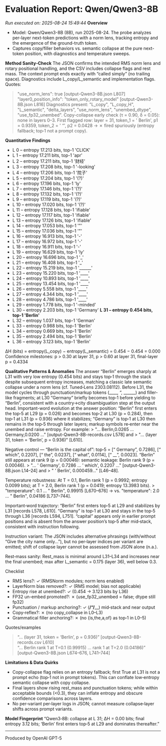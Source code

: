 # Evaluation Report: Qwen/Qwen3-8B

*Run executed on: 2025-08-24 15:49:44*
**Overview**
- Model: Qwen/Qwen3-8B (8B), run 2025-08-24. The probe analyzes per-layer next-token predictions with a norm lens, tracking entropy and the emergence of the ground-truth token.
- Captures copy/filler behaviors vs. semantic collapse at the pure next-token position, with diagnostics and temperature sweeps.

**Method Sanity‑Check**
The JSON confirms the intended RMS norm lens and rotary positional handling, and the CSV includes collapse flags and rest mass. The context prompt ends exactly with “called simply” (no trailing space). Diagnostics include L_copy/L_semantic and implementation flags. Quotes:
> "use_norm_lens": true [output-Qwen3-8B.json L807]
> "layer0_position_info": "token_only_rotary_model" [output-Qwen3-8B.json L816]
Diagnostics present: "L_copy", "L_copy_H", "L_semantic", "delta_layers", "use_norm_lens", "unembed_dtype", "use_fp32_unembed". Copy-collapse early check (τ = 0.90, δ = 0.05): none in layers 0–3. First flagged row: layer = 31, token_1 = ' Berlin', p1 = 0.9359, token_2 = ' “', p2 = 0.0428 → ✗ fired spuriously (entropy fallback; top‑1 not a prompt copy).

**Quantitative Findings**
- L 0 – entropy 17.213 bits, top-1 'CLICK'
- L 1 – entropy 17.211 bits, top-1 'apr'
- L 2 – entropy 17.211 bits, top-1 '财经'
- L 3 – entropy 17.208 bits, top-1 '-looking'
- L 4 – entropy 17.206 bits, top-1 '院子'
- L 5 – entropy 17.204 bits, top-1 '(?)'
- L 6 – entropy 17.196 bits, top-1 'ly'
- L 7 – entropy 17.146 bits, top-1 '(?)'
- L 8 – entropy 17.132 bits, top-1 '(?)'
- L 9 – entropy 17.119 bits, top-1 '(?)'
- L 10 – entropy 17.020 bits, top-1 '(?)'
- L 11 – entropy 17.128 bits, top-1 'ifiable'
- L 12 – entropy 17.117 bits, top-1 'ifiable'
- L 13 – entropy 17.126 bits, top-1 'ifiable'
- L 14 – entropy 17.053 bits, top-1 '"'
- L 15 – entropy 17.036 bits, top-1 '"'
- L 16 – entropy 16.913 bits, top-1 '-'
- L 17 – entropy 16.972 bits, top-1 '-'
- L 18 – entropy 16.911 bits, top-1 '-'
- L 19 – entropy 16.629 bits, top-1 'ly'
- L 20 – entropy 16.696 bits, top-1 '_'
- L 21 – entropy 16.408 bits, top-1 '_'
- L 22 – entropy 15.219 bits, top-1 '______'
- L 23 – entropy 15.220 bits, top-1 '____'
- L 24 – entropy 10.893 bits, top-1 '____'
- L 25 – entropy 13.454 bits, top-1 '____'
- L 26 – entropy 5.558 bits, top-1 '____'
- L 27 – entropy 4.344 bits, top-1 '____'
- L 28 – entropy 4.786 bits, top-1 '____'
- L 29 – entropy 1.778 bits, top-1 '-minded'
- L 30 – entropy 2.203 bits, top-1 'Germany'
**L 31 – entropy 0.454 bits, top-1 'Berlin'**
- L 32 – entropy 1.037 bits, top-1 'German'
- L 33 – entropy 0.988 bits, top-1 'Berlin'
- L 34 – entropy 0.669 bits, top-1 'Berlin'
- L 35 – entropy 2.494 bits, top-1 'Berlin'
- L 36 – entropy 3.123 bits, top-1 'Berlin'

ΔH (bits) = entropy(L_copy) − entropy(L_semantic) = 0.454 − 0.454 = 0.000
Confidence milestones: p > 0.30 at layer 31, p > 0.60 at layer 31, final-layer p = 0.4334

**Qualitative Patterns & Anomalies**
The answer “Berlin” emerges sharply at L31 with very low entropy (0.454 bits) and stays top‑1 through the stack despite subsequent entropy increases, matching a classic late semantic collapse under a norm lens (cf. Tuned‑Lens 2303.08112). Before L31, the model cycles through punctuation/markup tokens (____, “, ______) and filler-like fragments; at L30 “Germany” briefly becomes top‑1 before yielding to “Berlin”, consistent with a country→city disambiguation step at the output head. Important-word evolution at the answer position: “Berlin” first enters the top‑5 at L29 (p = 0.026) and becomes top‑2 at L30 (p = 0.284), then top‑1 at L31 (p = 0.936) where it stabilizes; “Germany” is top‑1 at L30 then remains in the top‑5 through later layers; markup symbols re‑enter near the unembed and raise entropy. For example: > "… Berlin,0.0265 … Germany,0.0200 …" [output-Qwen3-8B-records.csv L578] and > "… (layer 31, token = ‘Berlin’, p = 0.936)" [L610].

Negative control — “Berlin is the capital of”: top‑5 = [“ Germany”, 0.7286], [“ which”, 0.2207], [“ the”, 0.0237], [“ what”, 0.0114], [“ __”, 0.0023]. “Berlin” still appears at rank 9 (p = 0.00046): semantic leakage: Berlin rank 9 (p = 0.00046). > "… ' Germany', 0.7286 … ' which', 0.2207 …" [output-Qwen3-8B.json L14–24] and > " ' Berlin', 0.000459…" [L46–48].

Temperature robustness: At T = 0.1, Berlin rank 1 (p = 0.9992; entropy 0.0099 bits); at T = 2.0, Berlin rank 1 (p = 0.0419; entropy 13.3983 bits). > "temperature": 0.1 … " Berlin", 0.99915 [L670–676] → vs. "temperature": 2.0 … " Berlin", 0.04186 [L737–744].

Important‑word trajectory: “Berlin” first enters top‑5 at L29 and stabilizes by L31 [records L578, L610]. “Germany” is top‑1 at L30 and stays in the top‑5 through L36 [records L594, L751]. “capital” appears only in earlier prompt positions and is absent from the answer position’s top‑5 after mid‑stack, consistent with instruction following.

Instruction variant: The JSON includes alternative phrasings (with/without “Give the city name only…”), but no per‑layer indices per variant are emitted; shift of collapse layer cannot be assessed from JSON alone (n.a.).

Rest‑mass sanity: Rest_mass is minimal around L31–L34 and increases near the final unembed; max after L_semantic = 0.175 (layer 36), well below 0.3.

Checklist
- RMS lens?: ✓ (RMSNorm modules; norm lens enabled)
- LayerNorm bias removed?: ✓ (RMS model; bias not applicable)
- Entropy rise at unembed?: ✓ (0.454 → 3.123 bits by L36)
- FP32 un-embed promoted?: ✗ (use_fp32_unembed = false; dtype still fp32)
- Punctuation / markup anchoring?: ✓ (____/“/______) mid‑stack and near output
- Copy‑reflex?: ✗ (no copy_collapse in L0–L3)
- Grammatical filler anchoring?: ✗ (no {is,the,a,of} as top‑1 in L0–5)

Quotes/examples
> “… (layer 31, token = ‘Berlin’, p = 0.936)” [output-Qwen3-8B-records.csv L610]  
> “… Berlin rank 1 at T=0.1 (0.99915) … rank 1 at T=2.0 (0.04186)” [output-Qwen3-8B.json L674–676, L741–744]

**Limitations & Data Quirks**
- Copy-collapse flag relies on an entropy fallback; first True at L31 is not a prompt echo (top‑1 not in prompt tokens). This can conflate low‑entropy semantic collapse with copy collapse.
- Final layers show rising rest_mass and punctuation tokens; while within acceptable bounds (<0.3), they can inflate entropy and obscure confidence comparisons across layers.
- No per‑variant per‑layer logs in JSON; cannot measure collapse‑layer shifts across prompt variants.

**Model Fingerprint**
“Qwen3‑8B: collapse at L 31; ΔH = 0.00 bits; final entropy 3.12 bits; ‘Berlin’ first enters top‑5 at L29 and dominates thereafter.”

---
Produced by OpenAI GPT-5
